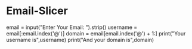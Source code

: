 # Email-Slicer
email = input("Enter Your Email: ").strip()
username = email[:email.index('@')]
domain = email[email.index('@') + 1:]
print("Your username is",username)
print("And your domain is",domain)
